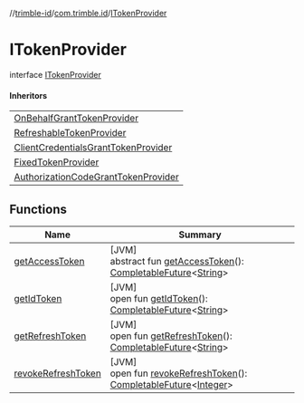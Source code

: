 //[trimble-id](../../../index.md)/[com.trimble.id](../index.md)/[ITokenProvider](index.md)

# ITokenProvider

interface [ITokenProvider](index.md)

#### Inheritors

| |
|---|
| [OnBehalfGrantTokenProvider](../-on-behalf-grant-token-provider/index.md) |
| [RefreshableTokenProvider](../-refreshable-token-provider/index.md) |
| [ClientCredentialsGrantTokenProvider](../-client-credentials-grant-token-provider/index.md) |
| [FixedTokenProvider](../-fixed-token-provider/index.md) |
| [AuthorizationCodeGrantTokenProvider](../-authorization-code-grant-token-provider/index.md) |

## Functions

| Name | Summary |
|---|---|
| [getAccessToken](get-access-token.md) | [JVM]<br>abstract fun [getAccessToken](get-access-token.md)(): [CompletableFuture](https://docs.oracle.com/javase/8/docs/api/java/util/concurrent/CompletableFuture.html)&lt;[String](https://docs.oracle.com/javase/8/docs/api/java/lang/String.html)&gt; |
| [getIdToken](get-id-token.md) | [JVM]<br>open fun [getIdToken](get-id-token.md)(): [CompletableFuture](https://docs.oracle.com/javase/8/docs/api/java/util/concurrent/CompletableFuture.html)&lt;[String](https://docs.oracle.com/javase/8/docs/api/java/lang/String.html)&gt; |
| [getRefreshToken](get-refresh-token.md) | [JVM]<br>open fun [getRefreshToken](get-refresh-token.md)(): [CompletableFuture](https://docs.oracle.com/javase/8/docs/api/java/util/concurrent/CompletableFuture.html)&lt;[String](https://docs.oracle.com/javase/8/docs/api/java/lang/String.html)&gt; |
| [revokeRefreshToken](revoke-refresh-token.md) | [JVM]<br>open fun [revokeRefreshToken](revoke-refresh-token.md)(): [CompletableFuture](https://docs.oracle.com/javase/8/docs/api/java/util/concurrent/CompletableFuture.html)&lt;[Integer](https://docs.oracle.com/javase/8/docs/api/java/lang/Integer.html)&gt; |
